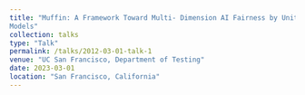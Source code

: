 ```yaml
---
title: "Muffin: A Framework Toward Multi- Dimension AI Fairness by Uniting Off-the-Shelf
Models"
collection: talks
type: "Talk"
permalink: /talks/2012-03-01-talk-1
venue: "UC San Francisco, Department of Testing"
date: 2023-03-01
location: "San Francisco, California"
---
```

